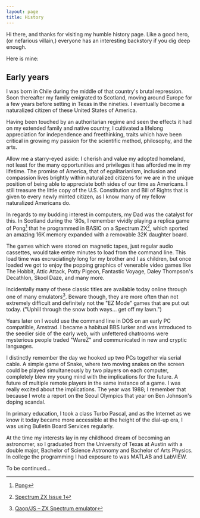 ```yaml
---
layout: page
title: History
---
```

Hi there, and thanks for visiting my humble history page. Like a good hero, (or nefarious villain,) everyone has an interesting backstory if you dig deep enough. 

Here is mine:

## Early years
 I was born in Chile during the middle of that country's brutal repression. Soon thereafter my family emigrated to Scotland, moving around Europe for a few years before setting in Texas in the nineties. I eventually become a naturalized citizen of these United States of America.

Having been touched by an authoritarian regime and seen the effects it had on my extended family and native country, I cultivated a lifelong appreciation for independence and freethinking, traits which have been critical in growing my passion for the scientific method, philosophy, and the arts. 

Allow me a starry-eyed aside: I cherish and value my adopted homeland, not least for the many opportunities and privileges it has afforded me in my lifetime. The promise of America, that of egalitarianism, inclusion and compassion lives brightly within naturalized citizens for we are in the unique position of being able to appreciate both sides of our time as Americans. I still treasure the little copy of the U.S. Constitution and Bill of Rights that is given to every newly minted citizen, as I know many of my fellow naturalized Americans do. 

In regards to my budding interest in computers, my Dad was the catalyst for this. In Scotland during the '80s, I remember vividly playing a replica game of Pong[^fn-1] that he programmed in BASIC on a Spectrum ZX[^fn-2], which sported an amazing 16K memory expanded with a removable 32K daughter board. 

The games which were stored on magnetic tapes, just regular audio cassettes, would take entire minutes to load from the command line. This load time was excruciatingly long for my brother and I as children, but once loaded we got to enjoy the popping graphics of venerable video games like The Hobbit, Attic Attack, Potty Pigeon, Fantastic Voyage, Daley Thompson's Decathlon, Skool Daze, and many more. 

Incidentally many of these classic titles are available today online through one of many emulators[^fn-3]. Beware though, they are more often than not extremely difficult and definitely not the "EZ Mode" games that are put out today. ("Uphill through the snow both ways... get off my lawn.")

Years later on I would use the command line in DOS on an early PC compatible, Amstrad. I became a habitual BBS lurker and was introduced to the seedier side of the early web, with unfettered chatrooms were mysterious people traded "WareZ" and communicated in new and cryptic languages. 

I distinctly remember the day we hooked up two PCs together via serial cable. A simple game of Snake, where two moving snakes on the screen could be played simultaneously by two players on each computer, completely blew my young mind with the implications for the future. A future of multiple remote players in the same instance of a game. I was really excited about the implications. The year was 1988; I remember that because I  wrote a report on the Seoul Olympics that year on Ben Johnson's doping scandal. 

In primary education, I took a class Turbo Pascal, and as the Internet as we know it today became more accessible at the height of the dial-up era, I was using Bulletin Board Services regularly. 

At the time my interests lay in my childhood dream of becoming an astronomer, so I graduated from the University of Texas at Austin with a double major, Bachelor of Science Astronomy and Bachelor of Arts Physics. In college the programming I had exposure to was MATLAB and LabVIEW. 

To be continued... 

[^fn-1]: [Pong](https://en.wikipedia.org/wiki/Pong "Pong wiki article")
[^fn-2]: [Spectrum ZX Issue 1](http://rk.nvg.ntnu.no/sinclair/computers/zxspectrum/spec48versions.htm "Spectrum ZX specifications")
[^fn-3]: [Qaop/JS – ZX Spectrum emulator](http://torinak.com/qaop/games "Spectrum games online emulator")

